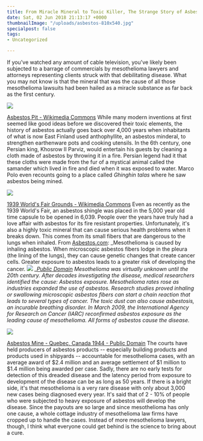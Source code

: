 ```yaml
---
title: From Miracle Mineral to Toxic Killer, The Strange Story of Asbestos
date: Sat, 02 Jun 2018 21:13:17 +0000
thumbnailImage: "/uploads/asbestos-810x540.jpg"
specialpost: false
tags:
- Uncategorized

---
```

If you've watched any amount of cable television, you've likely been subjected to a barrage of commercials by mesothelioma lawyers and attorneys representing clients struck with that debilitating disease. What you may not know is that the mineral that was the cause of all those mesothelioma lawsuits had been hailed as a miracle substance as far back as the first century. 

![](http://newsattorneys.staging.wpengine.com/wp-content/uploads/2018/05/Asbestos_pit_-_panoramio-1024x565.jpg) 

[Asbestos Pit - Wikimedia Commons](https://commons.wikimedia.org/wiki/File:Asbestos_pit_-_panoramio.jpg) While many modern inventions at first seemed like good ideas before we discovered their toxic elements, the history of asbestos actually goes back over 4,000 years when inhabitants of what is now East Finland used anthophyllite, an asbestos minderal, to strengthen earthenware pots and cooking utensils. In the 6th century, one Persian king, Khosrow II Parviz, would entertain his guests by cleaning a cloth made of asbestos by throwing it in a fire. Persian legend had it that these cloths were made from the fur of a mystical animal called the samander which lived in fire and died when it was exposed to water. Marco Polo even recounts going to a place called _Ghinghin talas_ where he saw asbestos being mined. 

![](http://newsattorneys.staging.wpengine.com/wp-content/uploads/2018/05/1939-worlds-fair-grounds-1.jpg) 

[1939 World's Fair Grounds - Wikimedia Commons](https://commons.wikimedia.org/wiki/File:-Fountains,_1939_New_York_World%27s_Fair,_with_Trylon_and_Perisphere_in_Background-_MET_DP103123.jpg) Even as recently as the 1939 World's Fair, an asbestos shingle was placed in the 5,000 year old time capsule to be opened in 6,039. People over the years have truly had a love affair with asbestos for its fire resistant properties. Unfortunately, it's also a highly toxic mineral that can cause serious health problems when it breaks down. This comes from its small fibers that are dangerous to the lungs when inhaled. From [Asbestos.com](https://www.asbestos.com/mesothelioma/causes/): _Mesothelioma is caused by inhaling asbestos. When microscopic asbestos fibers lodge in the pleura (the lining of the lungs), they can cause genetic changes that create cancer cells. Greater exposure to asbestos leads to a greater risk of developing the cancer. ![](http://newsattorneys.staging.wpengine.com/wp-content/uploads/2018/05/Durabestos_advertisement.jpg) _[_Public Domain_](https://commons.wikimedia.org/w/index.php?curid=15434748) _Mesothelioma was virtually unknown until the 20th century. After decades investigating the disease, medical researchers identified the cause: Asbestos exposure. Mesothelioma rates rose as industries expanded the use of asbestos. Research studies proved inhaling or swallowing microscopic asbestos fibers can start a chain reaction that leads to several types of cancer. The toxic dust can also cause asbestosis, an incurable breathing disorder. In March 2009, the International Agency for Research on Cancer (IARC) reconfirmed asbestos exposure as the leading cause of mesothelioma. All forms of asbestos cause the disease._ 

![](http://newsattorneys.staging.wpengine.com/wp-content/uploads/2018/05/asbestos-mine-canada-1944.jpg) 

[Asbestos Mine - Quebec, Canada 1944 - Public Domain](https://commons.wikimedia.org/w/index.php?curid=56279338) The courts have held producers of asbestos products -- especially building products and products used in shipyards -- accountable for mesothelioma cases, with an average award of $2.4 million and an average settlement of $1 million to $1.4 million being awarded per case. Sadly, there are no early tests for detection of this dreaded disease and the latency period from exposure to development of the disease can be as long as 50 years. If there is a bright side, it's that mesothelioma is a very rare disease with only about 3,000 new cases being diagnosed every year. It's said that of 2 - 10% of people who were subjected to heavy exposure of asbestos will develop the disease. Since the payouts are so large and since mesothelioma has only one cause, a whole cottage industry of mesothelioma law firms have cropped up to handle the cases. Instead of more mesothelioma lawyers, though, I think what everyone could get behind is the science to bring about a cure.